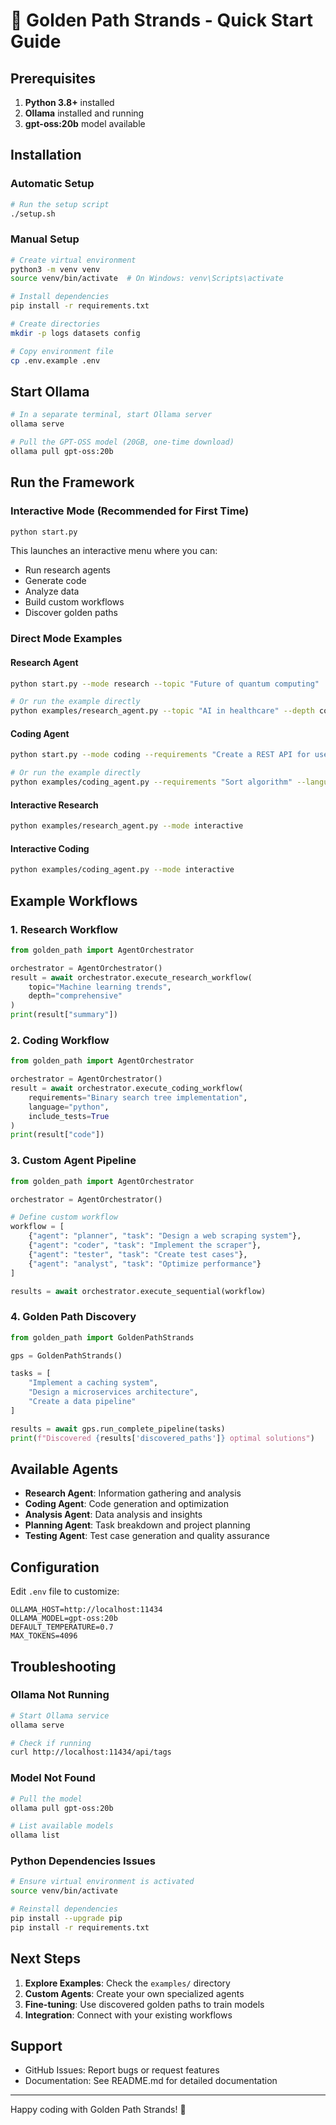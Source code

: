# 🚀 Golden Path Strands - Quick Start Guide

## Prerequisites

1. **Python 3.8+** installed
2. **Ollama** installed and running
3. **gpt-oss:20b** model available

## Installation

### Automatic Setup

```bash
# Run the setup script
./setup.sh
```

### Manual Setup

```bash
# Create virtual environment
python3 -m venv venv
source venv/bin/activate  # On Windows: venv\Scripts\activate

# Install dependencies
pip install -r requirements.txt

# Create directories
mkdir -p logs datasets config

# Copy environment file
cp .env.example .env
```

## Start Ollama

```bash
# In a separate terminal, start Ollama server
ollama serve

# Pull the GPT-OSS model (20GB, one-time download)
ollama pull gpt-oss:20b
```

## Run the Framework

### Interactive Mode (Recommended for First Time)

```bash
python start.py
```

This launches an interactive menu where you can:
- Run research agents
- Generate code
- Analyze data
- Build custom workflows
- Discover golden paths

### Direct Mode Examples

#### Research Agent
```bash
python start.py --mode research --topic "Future of quantum computing"

# Or run the example directly
python examples/research_agent.py --topic "AI in healthcare" --depth comprehensive
```

#### Coding Agent
```bash
python start.py --mode coding --requirements "Create a REST API for user management"

# Or run the example directly
python examples/coding_agent.py --requirements "Sort algorithm" --language python
```

#### Interactive Research
```bash
python examples/research_agent.py --mode interactive
```

#### Interactive Coding
```bash
python examples/coding_agent.py --mode interactive
```

## Example Workflows

### 1. Research Workflow

```python
from golden_path import AgentOrchestrator

orchestrator = AgentOrchestrator()
result = await orchestrator.execute_research_workflow(
    topic="Machine learning trends",
    depth="comprehensive"
)
print(result["summary"])
```

### 2. Coding Workflow

```python
from golden_path import AgentOrchestrator

orchestrator = AgentOrchestrator()
result = await orchestrator.execute_coding_workflow(
    requirements="Binary search tree implementation",
    language="python",
    include_tests=True
)
print(result["code"])
```

### 3. Custom Agent Pipeline

```python
from golden_path import AgentOrchestrator

orchestrator = AgentOrchestrator()

# Define custom workflow
workflow = [
    {"agent": "planner", "task": "Design a web scraping system"},
    {"agent": "coder", "task": "Implement the scraper"},
    {"agent": "tester", "task": "Create test cases"},
    {"agent": "analyst", "task": "Optimize performance"}
]

results = await orchestrator.execute_sequential(workflow)
```

### 4. Golden Path Discovery

```python
from golden_path import GoldenPathStrands

gps = GoldenPathStrands()

tasks = [
    "Implement a caching system",
    "Design a microservices architecture",
    "Create a data pipeline"
]

results = await gps.run_complete_pipeline(tasks)
print(f"Discovered {results['discovered_paths']} optimal solutions")
```

## Available Agents

- **Research Agent**: Information gathering and analysis
- **Coding Agent**: Code generation and optimization
- **Analysis Agent**: Data analysis and insights
- **Planning Agent**: Task breakdown and project planning
- **Testing Agent**: Test case generation and quality assurance

## Configuration

Edit `.env` file to customize:

```env
OLLAMA_HOST=http://localhost:11434
OLLAMA_MODEL=gpt-oss:20b
DEFAULT_TEMPERATURE=0.7
MAX_TOKENS=4096
```

## Troubleshooting

### Ollama Not Running
```bash
# Start Ollama service
ollama serve

# Check if running
curl http://localhost:11434/api/tags
```

### Model Not Found
```bash
# Pull the model
ollama pull gpt-oss:20b

# List available models
ollama list
```

### Python Dependencies Issues
```bash
# Ensure virtual environment is activated
source venv/bin/activate

# Reinstall dependencies
pip install --upgrade pip
pip install -r requirements.txt
```

## Next Steps

1. **Explore Examples**: Check the `examples/` directory
2. **Custom Agents**: Create your own specialized agents
3. **Fine-tuning**: Use discovered golden paths to train models
4. **Integration**: Connect with your existing workflows

## Support

- GitHub Issues: Report bugs or request features
- Documentation: See README.md for detailed documentation

---

Happy coding with Golden Path Strands! 🌟